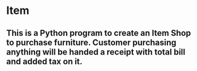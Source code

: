 # Item
## This is a Python program to create an Item Shop to purchase furniture. Customer purchasing anything will be handed a receipt with total bill and added tax on it.
